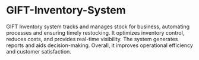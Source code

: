 # GIFT-Inventory-System
GIFT Inventory system tracks and manages stock for business, automating processes and ensuring timely restocking. It optimizes inventory control, reduces costs, and provides real-time visibility. The system generates reports and aids decision-making. Overall, it improves operational efficiency and customer satisfaction.
